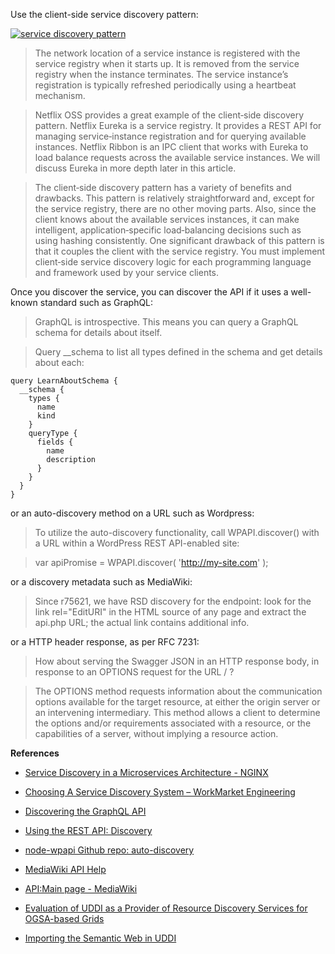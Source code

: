 Use the client-side service discovery pattern: 

[![service discovery pattern][1]][1]
>The network location of a service instance is registered with the service registry when it starts up. It is removed from the service registry when the instance terminates. The service instance’s registration is typically refreshed periodically using a heartbeat mechanism.

>Netflix OSS provides a great example of the client‑side discovery pattern. Netflix Eureka is a service registry. It provides a REST API for managing service‑instance registration and for querying available instances. Netflix Ribbon is an IPC client that works with Eureka to load balance requests across the available service instances. We will discuss Eureka in more depth later in this article.

>The client‑side discovery pattern has a variety of benefits and drawbacks. This pattern is relatively straightforward and, except for the service registry, there are no other moving parts. Also, since the client knows about the available services instances, it can make intelligent, application‑specific load‑balancing decisions such as using hashing consistently. One significant drawback of this pattern is that it couples the client with the service registry. You must implement client‑side service discovery logic for each programming language and framework used by your service clients.


  [1]: https://i.stack.imgur.com/4zylX.png

Once you discover the service, you can discover the API if it uses a well-known standard such as GraphQL:

>GraphQL is introspective. This means you can query a GraphQL schema for details about itself.

>Query __schema to list all types defined in the schema and get details about each:

    query LearnAboutSchema {
      __schema {
        types {
          name
          kind
        }
        queryType {
          fields {
            name
            description
          }
        }
      }
    }


or an auto-discovery method on a URL such as Wordpress:

>To utilize the auto-discovery functionality, call WPAPI.discover() with a URL within a WordPress REST API-enabled site:

>var apiPromise = WPAPI.discover( 'http://my-site.com' );

or a discovery metadata such as MediaWiki:

>Since r75621, we have RSD discovery for the endpoint: look for the link rel="EditURI" in the HTML source of any page and extract the api.php URL; the actual link contains additional info.

or a HTTP header response, as per RFC 7231:

>How about serving the Swagger JSON in an HTTP response body, in response to an OPTIONS request for the URL / ?

>The OPTIONS method requests information about the communication options available for the target resource, at either the origin server or an intervening intermediary.  This method allows a client to determine the options and/or requirements associated with a resource, or the capabilities of a server, without implying a resource action.

**References**

* [Service Discovery in a Microservices Architecture - NGINX](https://www.nginx.com/blog/service-discovery-in-a-microservices-architecture/)

* [Choosing A Service Discovery System – WorkMarket Engineering](https://workmarket.tech/choosing-a-service-discovery-system-1979ee55c728)

* [Discovering the GraphQL API](https://developer.github.com/v4/guides/intro-to-graphql/#discovering-the-graphql-api)

* [Using the REST API: Discovery](https://developer.wordpress.org/rest-api/using-the-rest-api/discovery/)

* [node-wpapi Github repo: auto-discovery](https://github.com/WP-API/node-wpapi#auto-discovery)

* [MediaWiki API Help](https://www.mediawiki.org/w/api.php)

* [API:Main page - MediaWiki](https://www.mediawiki.org/wiki/API:Main_page)

* [Evaluation of UDDI as a Provider of Resource
Discovery Services for OGSA-based Grids](http://www.cs.virginia.edu/~gsw2c/research/UDDI_Grids.pdf)

* [Importing the Semantic Web in UDDI](http://www.cs.cmu.edu/~terryp/Pubs/Paolucci-WSeBT2002.pdf)